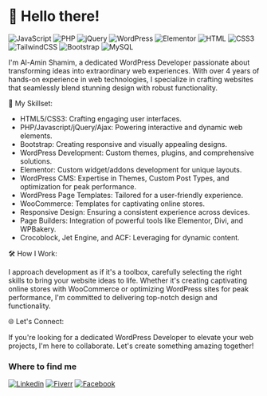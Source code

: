<h1>👋 Hello there!</h1>


![JavaScript](https://img.shields.io/badge/JavaScript-F7DF1E?style=flat-square&logo=javascript&logoColor=black)
![PHP](https://img.shields.io/badge/PHP-777BB4?style=flat-square&logo=php&logoColor=white)
![jQuery](https://img.shields.io/badge/jQuery-0769AD?style=flat-square&logo=jquery&logoColor=white)
![WordPress](https://img.shields.io/badge/Wordpress-21759B?style=flat-square&logo=wordpress&logoColor=white)
![Elementor](https://img.shields.io/badge/Elementor-9146FF?style=flat-square&logo=elementor&logoColor=white)
![HTML](https://img.shields.io/badge/HTML5-E34F26?style=flat-square&logo=html5&logoColor=white)
![CSS3](https://img.shields.io/badge/CSS3-1572B6?style=flat-square&logo=css3&logoColor=white)
![TailwindCSS](https://img.shields.io/badge/Tailwind_CSS-38B2AC?style=flat-square&logo=tailwind-css&logoColor=white)
![Bootstrap](https://img.shields.io/badge/Bootstrap-563D7C?style=flat-square&logo=bootstrap&logoColor=white)
![MySQL](https://img.shields.io/badge/MySQL-005C84?style=flat-square&logo=mysql&logoColor=white)


I'm Al-Amin Shamim, a dedicated WordPress Developer passionate about transforming ideas into extraordinary web experiences. With over 4 years of hands-on experience in web technologies, I specialize in crafting websites that seamlessly blend stunning design with robust functionality.

🚀 My Skillset:

- HTML5/CSS3: Crafting engaging user interfaces.
- PHP/Javascript/jQuery/Ajax: Powering interactive and dynamic web elements.
- Bootstrap: Creating responsive and visually appealing designs.
- WordPress Development: Custom themes, plugins, and comprehensive solutions.
- Elementor: Custom widget/addons development for unique layouts.
- WordPress CMS: Expertise in Themes, Custom Post Types, and optimization for peak performance.
- WordPress Page Templates: Tailored for a user-friendly experience.
- WooCommerce: Templates for captivating online stores.
- Responsive Design: Ensuring a consistent experience across devices.
- Page Builders: Integration of powerful tools like Elementor, Divi, and WPBakery.
- Crocoblock, Jet Engine, and ACF: Leveraging for dynamic content.


🛠️ How I Work:

I approach development as if it's a toolbox, carefully selecting the right skills to bring your website ideas to life. Whether it's creating captivating online stores with WooCommerce or optimizing WordPress sites for peak performance, I'm committed to delivering top-notch design and functionality.

🌐 Let's Connect:

If you're looking for a dedicated WordPress Developer to elevate your web projects, I'm here to collaborate. Let's create something amazing together!


### Where to find me

[![Linkedin](https://img.shields.io/badge/LinkedIn-0077B5?style=flat-square&logo=linkedin&logoColor=white)](https://www.linkedin.com/in/shamismweb/) 
[![Fiverr](https://img.shields.io/badge/Fiverr-1DBF73?style=flat-square&logo=fiverr&logoColor=white)](https://www.fiverr.com/shamimsweb)
[![Facebook](https://img.shields.io/badge/Facebook-1877F2?style=flat-square&logo=facebook&logoColor=white)](https://web.facebook.com/alamin.hosean.3)
